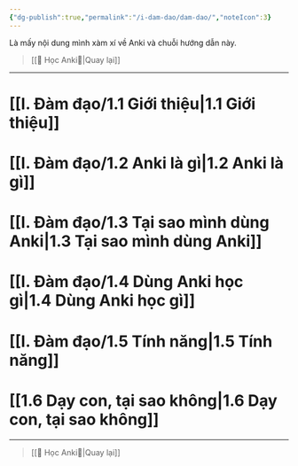 ```yaml
---
{"dg-publish":true,"permalink":"/i-dam-dao/dam-dao/","noteIcon":3}
---
```


Là mấy nội dung mình xàm xí về Anki và chuỗi hướng dẫn này.

> [[🌟 Học Anki🌟\|Quay lại]]
___
# [[I. Đàm đạo/1.1 Giới thiệu\|1.1 Giới thiệu]]
# [[I. Đàm đạo/1.2 Anki là gì\|1.2 Anki là gì]]
# [[I. Đàm đạo/1.3 Tại sao mình dùng Anki\|1.3 Tại sao mình dùng Anki]]
# [[I. Đàm đạo/1.4 Dùng Anki học gì\|1.4 Dùng Anki học gì]]
# [[I. Đàm đạo/1.5 Tính năng\|1.5 Tính năng]]
# [[1.6 Dạy con, tại sao không\|1.6 Dạy con, tại sao không]]
___
> [[🌟 Học Anki🌟\|Quay lại]]